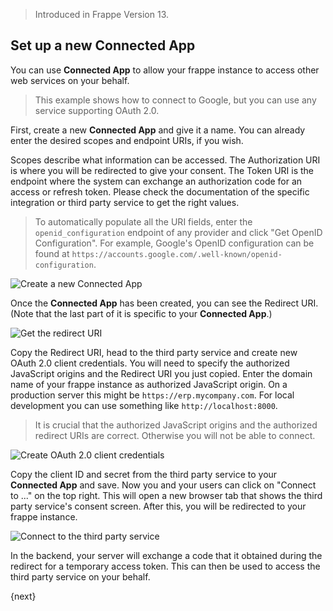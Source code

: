 
> Introduced in Frappe Version 13.

## Set up a new Connected App

You can use **Connected App** to allow your frappe instance to access other web services on your behalf.

> This example shows how to connect to Google, but you can use any service supporting OAuth 2.0.

First, create a new **Connected App** and give it a name. You can already enter the desired scopes and endpoint URIs, if you wish.

Scopes describe what information can be accessed. The Authorization URI is where you will be redirected to give your consent. The Token URI is the endpoint where the system can exchange an authorization code for an access or refresh token. Please check the documentation of the specific integration or third party service to get the right values.

> To automatically populate all the URI fields, enter the `openid_configuration` endpoint of any provider and click "Get OpenID Configuration". For example, Google's OpenID configuration can be found at `https://accounts.google.com/.well-known/openid-configuration`.

![Create a new Connected App](/docs/assets/img/app-development/generic_oauth_client/1-new-connected-app.png)

Once the **Connected App** has been created, you can see the Redirect URI. (Note that the last part of it is specific to your **Connected App**.)

![Get the redirect URI](/docs/assets/img/app-development/generic_oauth_client/2-redirect_uri.png)

Copy the Redirect URI, head to the third party service and create new OAuth 2.0 client credentials. You will need to specify the authorized JavaScript origins and the Redirect URI you just copied. Enter the domain name of your frappe instance as authorized JavaScript origin. On a production server this might be `https://erp.mycompany.com`. For local development you can use something like `http://localhost:8000`.

> It is crucial that the authorized JavaScript origins and the authorized redirect URIs are correct. Otherwise you will not be able to connect.

![Create OAuth 2.0 client credentials](/docs/assets/img/app-development/generic_oauth_client/3-get-client-credentials.png)

Copy the client ID and secret from the third party service to your **Connected App** and save. Now you and your users can click on "Connect to ..." on the top right. This will open a new browser tab that shows the third party service's consent screen. After this, you will be redirected to your frappe instance.

![Connect to the third party service](/docs/assets/img/app-development/generic_oauth_client/4-connect.png)

In the backend, your server will exchange a code that it obtained during the redirect for a temporary access token. This can then be used to access the third party service on your behalf.

{next}
